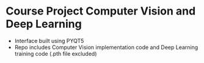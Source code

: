 # Course Project Computer Vision and Deep Learning

* Interface built using PYQT5
* Repo includes Computer Vision implementation code and Deep Learning training code (.pth file excluded)

